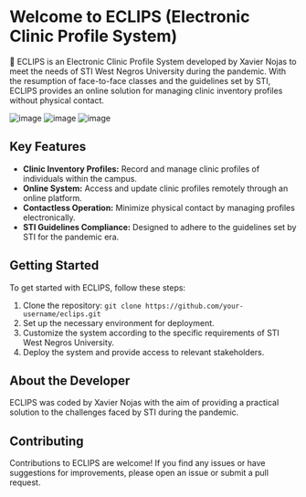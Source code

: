 # Welcome to ECLIPS (Electronic Clinic Profile System)

🏥 ECLIPS is an Electronic Clinic Profile System developed by Xavier Nojas to meet the needs of STI West Negros University during the pandemic. With the resumption of face-to-face classes and the guidelines set by STI, ECLIPS provides an online solution for managing clinic inventory profiles without physical contact.

![image](https://github.com/XavierNojas/ECLIPS/assets/77745249/e83e865d-e83b-4865-ac37-a31b649929c7)
![image](https://github.com/XavierNojas/ECLIPS/assets/77745249/ec90faab-d085-4c56-a82b-186bf67962ee)
![image](https://github.com/XavierNojas/ECLIPS/assets/77745249/84f04fc0-0893-4125-b435-e49072ecec95)

## Key Features

- **Clinic Inventory Profiles:** Record and manage clinic profiles of individuals within the campus.
- **Online System:** Access and update clinic profiles remotely through an online platform.
- **Contactless Operation:** Minimize physical contact by managing profiles electronically.
- **STI Guidelines Compliance:** Designed to adhere to the guidelines set by STI for the pandemic era.

## Getting Started

To get started with ECLIPS, follow these steps:

1. Clone the repository: `git clone https://github.com/your-username/eclips.git`
2. Set up the necessary environment for deployment.
3. Customize the system according to the specific requirements of STI West Negros University.
4. Deploy the system and provide access to relevant stakeholders.

## About the Developer

ECLIPS was coded by Xavier Nojas with the aim of providing a practical solution to the challenges faced by STI during the pandemic.

## Contributing

Contributions to ECLIPS are welcome! If you find any issues or have suggestions for improvements, please open an issue or submit a pull request.
